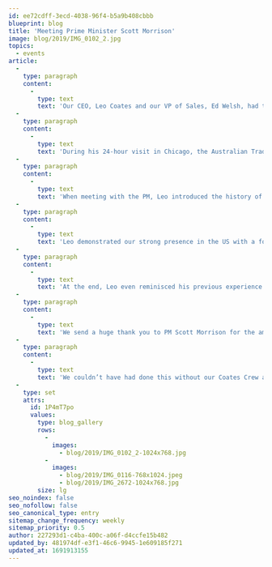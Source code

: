 ```yaml
---
id: ee72cdff-3ecd-4038-96f4-b5a9b408cbbb
blueprint: blog
title: 'Meeting Prime Minister Scott Morrison'
image: blog/2019/IMG_0102_2.jpg
topics:
  - events
article:
  -
    type: paragraph
    content:
      -
        type: text
        text: 'Our CEO, Leo Coates and our VP of Sales, Ed Welsh, had the incredible opportunity of presenting our latest innovations to the Australian Prime Minister, Scott Morrison, during his inaugural US Tour.'
  -
    type: paragraph
    content:
      -
        type: text
        text: 'During his 24-hour visit in Chicago, the Australian Trade and Investment Commission organized for five different companies with ties to Australia to present to an audience consisting of the PM, Australia’s Ambassador to the US, CEO of the 1871 offices and other notable figures.'
  -
    type: paragraph
    content:
      -
        type: text
        text: 'When meeting with the PM, Leo introduced the history of Coates Group and the considerable growth that we have experienced to become the globally renowned organization that we are today.'
  -
    type: paragraph
    content:
      -
        type: text
        text: 'Leo demonstrated our strong presence in the US with a focus on our role in McDonald’s Outdoor Digital Merchandising Board (ODMB) rollout and License Place Recognition (LPR). The PM participated in the LPR demo, holding up a license plate to the camera, acting as a customer travelling through a Drive Thru.'
  -
    type: paragraph
    content:
      -
        type: text
        text: 'At the end, Leo even reminisced his previous experience meeting the PM and his wife at a dinner a couple of years ago, where he also learned that they had in fact previously lived on the same street!'
  -
    type: paragraph
    content:
      -
        type: text
        text: 'We send a huge thank you to PM Scott Morrison for the amazing opportunity to represent Australian businesses in the Midwest and the Australian Trade and Investment Commission for arranging the event.'
  -
    type: paragraph
    content:
      -
        type: text
        text: 'We couldn’t have had done this without our Coates Crew and your hard work and continuous drive towards innovation.'
  -
    type: set
    attrs:
      id: 1P4mT7po
      values:
        type: blog_gallery
        rows: 
          - 
            images: 
              - blog/2019/IMG_0102_2-1024x768.jpg
          -
            images: 
              - blog/2019/IMG_0116-768x1024.jpeg
              - blog/2019/IMG_2672-1024x768.jpg
        size: lg
seo_noindex: false
seo_nofollow: false
seo_canonical_type: entry
sitemap_change_frequency: weekly
sitemap_priority: 0.5
author: 227293d1-c4ba-400c-a06f-d4ccfe15b482
updated_by: 481974df-e3f1-46c6-9945-1e609185f271
updated_at: 1691913155
---
```

